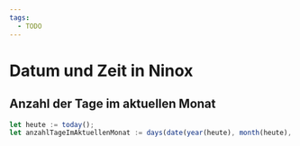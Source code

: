 ```yaml
---
tags:
  - TODO
---
```


# Datum und Zeit in Ninox

## Anzahl der Tage im aktuellen Monat

```javascript
let heute := today();
let anzahlTageImAktuellenMonat := days(date(year(heute), month(heute), 1) - 1, date(year(heute), month(heute) + 1, 1) - 1);
```
